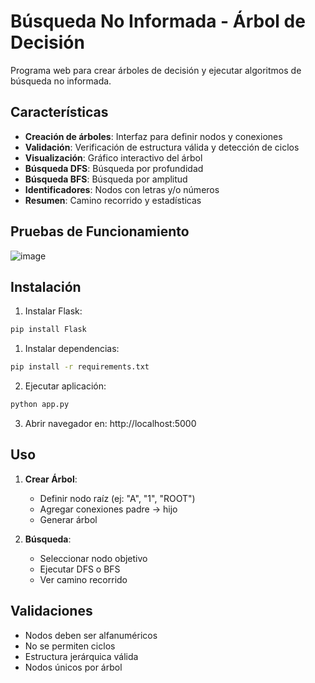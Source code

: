 # Búsqueda No Informada - Árbol de Decisión

Programa web para crear árboles de decisión y ejecutar algoritmos de búsqueda no informada.

## Características

- **Creación de árboles**: Interfaz para definir nodos y conexiones
- **Validación**: Verificación de estructura válida y detección de ciclos
- **Visualización**: Gráfico interactivo del árbol
- **Búsqueda DFS**: Búsqueda por profundidad
- **Búsqueda BFS**: Búsqueda por amplitud
- **Identificadores**: Nodos con letras y/o números
- **Resumen**: Camino recorrido y estadísticas

## Pruebas de Funcionamiento
![image](https://github.com/user-attachments/assets/ee971ecd-12c7-4497-ac53-f5d9b03fbe7d)


## Instalación

1. Instalar Flask:
```bash
pip install Flask
```

1. Instalar dependencias:
```bash
pip install -r requirements.txt
```

2. Ejecutar aplicación:
```bash
python app.py
```

3. Abrir navegador en: http://localhost:5000

## Uso

1. **Crear Árbol**:
   - Definir nodo raíz (ej: "A", "1", "ROOT")
   - Agregar conexiones padre → hijo
   - Generar árbol

2. **Búsqueda**:
   - Seleccionar nodo objetivo
   - Ejecutar DFS o BFS
   - Ver camino recorrido

## Validaciones

- Nodos deben ser alfanuméricos
- No se permiten ciclos
- Estructura jerárquica válida
- Nodos únicos por árbol
